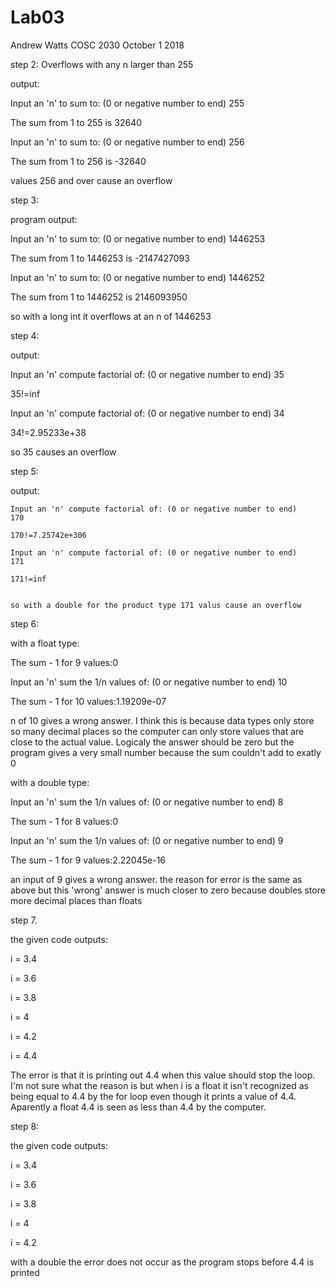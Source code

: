 # Lab03
Andrew Watts
COSC 2030
October 1 2018


step 2:
  Overflows with any n larger than 255
	
  output:
	
  Input an 'n' to sum to: (0 or negative number to end)
  255
	
  The sum from 1 to 255 is 32640
	
  Input an 'n' to sum to: (0 or negative number to end)
  256
	
  The sum from 1 to 256 is -32640
  
	
  values 256 and over cause an overflow
  
	
step 3:

 program output:
 
  Input an 'n' to sum to: (0 or negative number to end)
  1446253
	
  The sum from 1 to 1446253 is -2147427093
	
  Input an 'n' to sum to: (0 or negative number to end)
  1446252
	
  The sum from 1 to 1446252 is 2146093950
  
	
  so with a long int it overflows at an n of 1446253
  
	
step 4:

  output:
	
  Input an 'n' compute factorial of: (0 or negative number to end)
  35
	
  35!=inf
	
  Input an 'n' compute factorial of: (0 or negative number to end)
  34
	
  34!=2.95233e+38
  
	
  so 35 causes an overflow
  
	
step 5: 

  output: 
	
    Input an 'n' compute factorial of: (0 or negative number to end)
    170
		
    170!=7.25742e+306
		
    Input an 'n' compute factorial of: (0 or negative number to end)
    171
		
    171!=inf
    
		
    so with a double for the product type 171 valus cause an overflow
    
		
step 6:

with a float type:

The sum - 1 for 9 values:0

Input an 'n' sum the 1/n values of: (0 or negative number to end)
10

The sum - 1 for 10 values:1.19209e-07

n of 10 gives a wrong answer. I think this is because data types only store so many decimal places so the computer can only store values that are close to the actual value. Logicaly the answer should be zero but the program gives a very small number because the sum couldn't add to exatly 0
    
with a double type:

Input an 'n' sum the 1/n values of: (0 or negative number to end)
8

The sum - 1 for 8 values:0

Input an 'n' sum the 1/n values of: (0 or negative number to end)
9

The sum - 1 for 9 values:2.22045e-16

an input of 9 gives a wrong answer. the reason for error is the same as above but this 'wrong' answer is much closer to zero because doubles store more decimal places than floats


step 7.

the given code outputs:

i = 3.4

i = 3.6

i = 3.8

i = 4

i = 4.2

i = 4.4

The error is that it is printing out 4.4 when this value should stop the loop. I'm not sure what the reason is but when i is a float it isn't recognized as being  equal to 4.4 by the for loop even though it prints a value of 4.4. Aparently a float 4.4 is seen as less than 4.4 by the computer.

step 8:

the given code outputs:

i = 3.4

i = 3.6

i = 3.8

i = 4

i = 4.2

with a double the error does not occur as the program stops before 4.4 is printed
  
